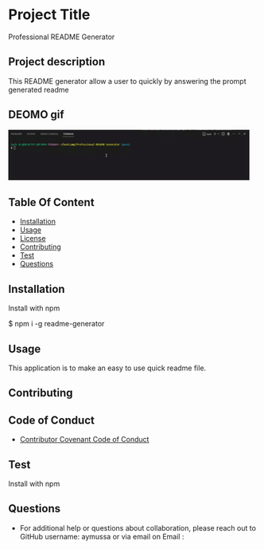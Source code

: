 # Project Title
Professional README Generator 

## Project description
This README generator allow a user to quickly by answering the prompt generated readme


## DEOMO gif
![](https://github.com/Aymussa/Professional-README-Generator/blob/main/Demo/Demo%20gif.gif)


## Table Of Content
- [Installation](#####Installation)
- [Usage](#####usage)
- [License](#####License)
- [Contributing](#####Contributing)
- [Test](#####Test)
- [Questions](#####Questions)

## Installation
Install with npm

$ npm i -g readme-generator

## Usage
This application is to make an easy to use quick readme file.

## Contributing


## Code of Conduct
* [Contributor Covenant Code of Conduct](https://www.contributor-covenant.org/version/2/0/code_of_conduct/code_of_conduct.md)


## Test
Install with npm

## Questions
* For additional help or questions about collaboration, please reach out to
GitHub username:  aymussa
or via email on
Email : 

